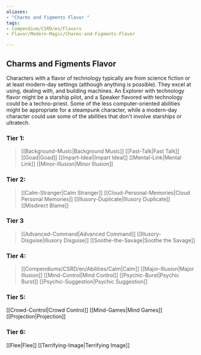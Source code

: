 ```yaml
---
aliases:
- "Charms and Figments Flavor "
tags:
- Compendium/CSRD/en/Flavors
- Flavor/Modern-Magic/Charms-and-Figments-Flavor

---
```


  
## Charms and Figments Flavor 
Characters with a flavor of technology typically are from science fiction or at least modern-day settings (although anything is possible). They excel at using, dealing with, and building machines. An Explorer with technology flavor might be a starship pilot, and a Speaker flavored with technology could be a techno-priest. Some of the less computer-oriented abilities might be appropriate for a steampunk character, while a modern-day character could use some of the abilities that don't involve starships or ultratech.  

### Tier 1:
>[[Background-Music|Background Music]]
>[[Fast-Talk|Fast Talk]] 
>[[Goad|Goad]] 
>[[Impart-Ideal|Impart Ideal]]
>[[Mental-Link|Mental Link]]
>[[Minor-Illusion|Minor Illusion]]

### Tier 2:
>[[Calm-Stranger|Calm Stranger]]
>[[Cloud-Personal-Memories|Cloud Personal Memories]] 
>[[Illusory-Duplicate|Illusory Duplicate]] 
>[[Misdirect Blame]]  

### Tier 3
>[[Advanced-Command|Advanced Command]] 
>[[Illusory-Disguise|Illusory Disguise]] 
>[[Soothe-the-Savage|Soothe the Savage]] 

### Tier 4:
>[[Compendiums/CSRD/en/Abilities/Calm|Calm]] 
>[[Major-Illusion|Major Illusion]] 
>[[Mind-Control|Mind Control]] 
>[[Psychic-Burst|Psychic Burst]] 
> [[Psychic-Suggestion|Psychic Suggestion]] 

### Tier 5:
[[Crowd-Control|Crowd Control]] 
[[Mind-Games|Mind Games]] 
[[Projection|Projection]] 

### Tier 6:
[[Flee|Flee]] 
[[Terrifying-Image|Terrifying Image]]

